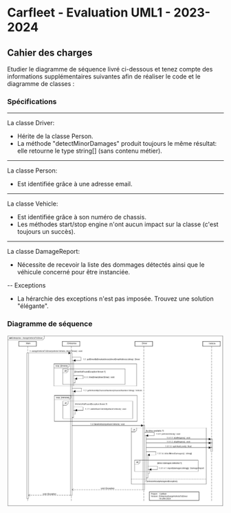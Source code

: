 ﻿# Carfleet - Evaluation UML1 - 2023-2024

## Cahier des charges

Etudier le diagramme de séquence livré ci-dessous et tenez compte des informations supplémentaires suivantes afin de réaliser le code et le diagramme de classes :

### Spécifications
---
La classe Driver:

* Hérite de la classe Person.
* La méthode "detectMinorDamages" produit toujours le même résultat: elle retourne le type string[] (sans contenu métier).

---
La classe Person:

* Est identifiée grâce à une adresse email.

---
La classe Vehicle:

* Est identifiée grâce à son numéro de chassis.
* Les méthodes start/stop engine n'ont aucun impact sur la classe (c'est toujours un succès).

---
La classe DamageReport:

* Nécessite de recevoir la liste des dommages détectés ainsi que le véhicule concerné pour être instanciée.

--
Exceptions

* La hérarchie des exceptions n'est pas imposée. Trouvez une solution "élégante".

### Diagramme de séquence

![SequenceDiagram](./img/SequenceDiagramSpecs.JPG)